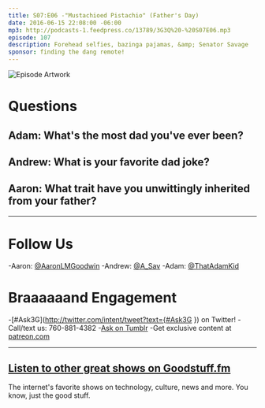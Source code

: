 ```yaml
---
title: S07:E06 -"Mustachioed Pistachio" (Father's Day)
date: 2016-06-15 22:08:00 -06:00
mp3: http://podcasts-1.feedpress.co/13789/3G3Q%20-%20S07E06.mp3
episode: 107
description: Forehead selfies, bazinga pajamas, &amp; Senator Savage
sponsor: finding the dang remote!
---
```


![Episode Artwork][1]

# Questions

## Adam: What's the most dad you've ever been?

## Andrew: What is your favorite dad joke?

## Aaron: What trait have you unwittingly inherited from your father?

***

# Follow Us
-Aaron: [@AaronLMGoodwin](http://twitter.com/aaronlmgoodwin)
-Andrew: [@A_Sav](http://twitter.com/a_sav)
-Adam: [@ThatAdamKid](http://twitter.com/thatadamkid)

# Braaaaaand Engagement
-[#Ask3G](http://twitter.com/intent/tweet?text={#Ask3G }) on Twitter!
-Call/text us: 760-881-4382
-[Ask on Tumblr](http://3g3q.co/ask)
-Get exclusive content at [patreon.com](http://www.patreon.com/3g3q)

***

## [Listen to other great shows on Goodstuff.fm](http://goodstuff.fm/)
The internet's favorite shows on technology, culture, news and more. You know, just the good stuff.

[1]: http://l.gdwn.co/1imEf.JPG
